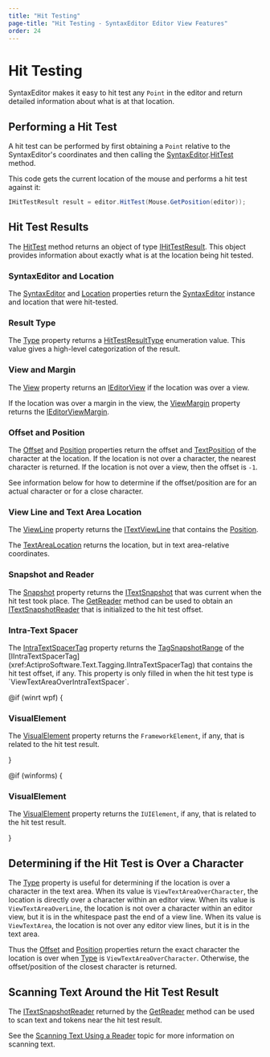 ```yaml
---
title: "Hit Testing"
page-title: "Hit Testing - SyntaxEditor Editor View Features"
order: 24
---
```

# Hit Testing

SyntaxEditor makes it easy to hit test any `Point` in the editor and return detailed information about what is at that location.

## Performing a Hit Test

A hit test can be performed by first obtaining a `Point` relative to the SyntaxEditor's coordinates and then calling the [SyntaxEditor](xref:@ActiproUIRoot.Controls.SyntaxEditor.SyntaxEditor).[HitTest](xref:@ActiproUIRoot.Controls.SyntaxEditor.SyntaxEditor.HitTest*) method.

This code gets the current location of the mouse and performs a hit test against it:

```csharp
IHitTestResult result = editor.HitTest(Mouse.GetPosition(editor));
```

## Hit Test Results

The [HitTest](xref:@ActiproUIRoot.Controls.SyntaxEditor.SyntaxEditor.HitTest*) method returns an object of type [IHitTestResult](xref:@ActiproUIRoot.Controls.SyntaxEditor.IHitTestResult).  This object provides information about exactly what is at the location being hit tested.

### SyntaxEditor and Location

The [SyntaxEditor](xref:@ActiproUIRoot.Controls.SyntaxEditor.IHitTestResult.SyntaxEditor) and [Location](xref:@ActiproUIRoot.Controls.SyntaxEditor.IHitTestResult.Location) properties return the [SyntaxEditor](xref:@ActiproUIRoot.Controls.SyntaxEditor.SyntaxEditor) instance and location that were hit-tested.

### Result Type

The [Type](xref:@ActiproUIRoot.Controls.SyntaxEditor.IHitTestResult.Type) property returns a [HitTestResultType](xref:@ActiproUIRoot.Controls.SyntaxEditor.HitTestResultType) enumeration value.  This value gives a high-level categorization of the result.

### View and Margin

The [View](xref:@ActiproUIRoot.Controls.SyntaxEditor.IHitTestResult.View) property returns an [IEditorView](xref:@ActiproUIRoot.Controls.SyntaxEditor.IEditorView) if the location was over a view.

If the location was over a margin in the view, the [ViewMargin](xref:@ActiproUIRoot.Controls.SyntaxEditor.IHitTestResult.ViewMargin) property returns the [IEditorViewMargin](xref:@ActiproUIRoot.Controls.SyntaxEditor.Margins.IEditorViewMargin).

### Offset and Position

The [Offset](xref:@ActiproUIRoot.Controls.SyntaxEditor.IHitTestResult.Offset) and [Position](xref:@ActiproUIRoot.Controls.SyntaxEditor.IHitTestResult.Position) properties return the offset and [TextPosition](xref:ActiproSoftware.Text.TextPosition) of the character at the location.  If the location is not over a character, the nearest character is returned.  If the location is not over a view, then the offset is `-1`.

See information below for how to determine if the offset/position are for an actual character or for a close character.

### View Line and Text Area Location

The [ViewLine](xref:@ActiproUIRoot.Controls.SyntaxEditor.IHitTestResult.ViewLine) property returns the [ITextViewLine](xref:@ActiproUIRoot.Controls.SyntaxEditor.ITextViewLine) that contains the [Position](xref:@ActiproUIRoot.Controls.SyntaxEditor.IHitTestResult.Position).

The [TextAreaLocation](xref:@ActiproUIRoot.Controls.SyntaxEditor.IHitTestResult.TextAreaLocation) returns the location, but in text area-relative coordinates.

### Snapshot and Reader

The [Snapshot](xref:@ActiproUIRoot.Controls.SyntaxEditor.IHitTestResult.Snapshot) property returns the [ITextSnapshot](xref:ActiproSoftware.Text.ITextSnapshot) that was current when the hit test took place.  The [GetReader](xref:@ActiproUIRoot.Controls.SyntaxEditor.IHitTestResult.GetReader*) method can be used to obtain an [ITextSnapshotReader](xref:ActiproSoftware.Text.ITextSnapshotReader) that is initialized to the hit test offset.

### Intra-Text Spacer

The [IntraTextSpacerTag](xref:@ActiproUIRoot.Controls.SyntaxEditor.IHitTestResult.IntraTextSpacerTag) property returns the [TagSnapshotRange<T>](xref:ActiproSoftware.Text.Tagging.TagSnapshotRange`1) of the [IIntraTextSpacerTag](xref:ActiproSoftware.Text.Tagging.IIntraTextSpacerTag) that contains the hit test offset, if any.  This property is only filled in when the hit test type is `ViewTextAreaOverIntraTextSpacer`.

@if (winrt wpf) {

### VisualElement

The [VisualElement](xref:@ActiproUIRoot.Controls.SyntaxEditor.IHitTestResult.VisualElement) property returns the `FrameworkElement`, if any, that is related to the hit test result.

}

@if (winforms) {

### VisualElement

The [VisualElement](xref:@ActiproUIRoot.Controls.SyntaxEditor.IHitTestResult.VisualElement) property returns the `IUIElement`, if any, that is related to the hit test result.

}

## Determining if the Hit Test is Over a Character

The [Type](xref:@ActiproUIRoot.Controls.SyntaxEditor.IHitTestResult.Type) property is useful for determining if the location is over a character in the text area.  When its value is `ViewTextAreaOverCharacter`, the location is directly over a character within an editor view.  When its value is `ViewTextAreaOverLine`, the location is not over a character within an editor view, but it is in the whitespace past the end of a view line.  When its value is `ViewTextArea`, the location is not over any editor view lines, but it is in the text area.

Thus the [Offset](xref:@ActiproUIRoot.Controls.SyntaxEditor.IHitTestResult.Offset) and [Position](xref:@ActiproUIRoot.Controls.SyntaxEditor.IHitTestResult.Position) properties return the exact character the location is over when [Type](xref:@ActiproUIRoot.Controls.SyntaxEditor.IHitTestResult.Type) is `ViewTextAreaOverCharacter`.  Otherwise, the offset/position of the closest character is returned.

## Scanning Text Around the Hit Test Result

The [ITextSnapshotReader](xref:ActiproSoftware.Text.ITextSnapshotReader) returned by the [GetReader](xref:@ActiproUIRoot.Controls.SyntaxEditor.IHitTestResult.GetReader*) method can be used to scan text and tokens near the hit test result.

See the [Scanning Text Using a Reader](../../text-parsing/core-text/scanning-text.md) topic for more information on scanning text.
